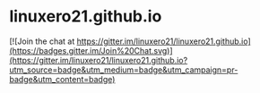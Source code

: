 # linuxero21.github.io

[![Join the chat at https://gitter.im/linuxero21/linuxero21.github.io](https://badges.gitter.im/Join%20Chat.svg)](https://gitter.im/linuxero21/linuxero21.github.io?utm_source=badge&utm_medium=badge&utm_campaign=pr-badge&utm_content=badge)
